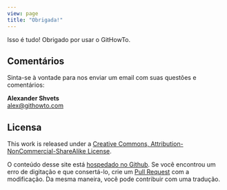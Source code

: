 ```yaml
---
view: page
title: "Obrigada!"
---
```


<p>Isso é tudo! Obrigado por usar o GitHowTo.</p>

## Comentários

<p>Sinta-se à vontade para nos enviar um email com suas questões e comentários:</p>

<p><b>Alexander Shvets</b><br/>
<a href="mailto:alex@githowto.com">alex@githowto.com</a></p>

## Licensa

<p>This work is released under a <a href="http://creativecommons.org/licenses/by-nc-sa/3.0/">Creative Commons, Attribution-NonCommercial-ShareAlike License</a>.</p>

O conteúdo desse site está <a href="https://github.com/shvetsgroup/githowto-content">hospedado no Github</a>. Se você encontrou um erro de digitação e que consertá-lo, crie um <a href="https://github.com/shvetsgroup/githowto-content/pulls">Pull Request</a> com a modificação. Da mesma maneira, você pode contribuir com uma tradução.
